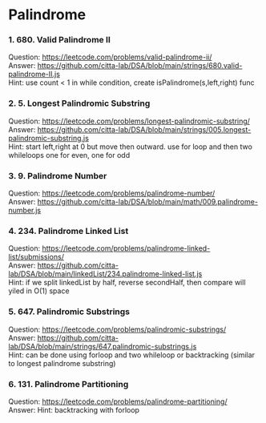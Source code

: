 # Palindrome 

### 1. 680. Valid Palindrome II
Question: https://leetcode.com/problems/valid-palindrome-ii/     
Answer: https://github.com/citta-lab/DSA/blob/main/strings/680.valid-palindrome-II.js   
Hint: use count < 1 in while condition, create isPalindrome(s,left,right) func

### 2. 5. Longest Palindromic Substring
Question: https://leetcode.com/problems/longest-palindromic-substring/   
Answer: https://github.com/citta-lab/DSA/blob/main/strings/005.longest-palindromic-substring.js   
Hint: start left,right at 0 but move then outward. use for loop and then two
whileloops one for even, one for odd

### 3. 9. Palindrome Number   
Question: https://leetcode.com/problems/palindrome-number/       
Answer: https://github.com/citta-lab/DSA/blob/main/math/009.palindrome-number.js

### 4. 234. Palindrome Linked List
Question: https://leetcode.com/problems/palindrome-linked-list/submissions/   
Answer: https://github.com/citta-lab/DSA/blob/main/linkedList/234.palindrome-linked-list.js      
Hint: if we split linkedList by half, reverse secondHalf, then compare will
yiled in O(1) space

### 5. 647. Palindromic Substrings
Question: https://leetcode.com/problems/palindromic-substrings/   
Answer: https://github.com/citta-lab/DSA/blob/main/strings/647.palindromic-substrings.js   
Hint: can be done using forloop and two whileloop or backtracking (similar to longest palindrome substring)

### 6. 131. Palindrome Partitioning
Question: https://leetcode.com/problems/palindrome-partitioning/    
Answer: 
Hint: backtracking with forloop 






